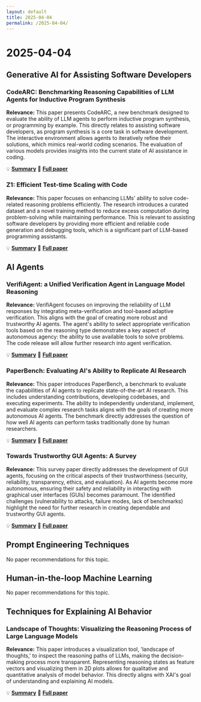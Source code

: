 ```yaml
---
layout: default
title: 2025-04-04
permalink: /2025-04-04/
---
```


# 2025-04-04

## Generative AI for Assisting Software Developers

### CodeARC: Benchmarking Reasoning Capabilities of LLM Agents for Inductive Program Synthesis

**Relevance:** This paper presents CodeARC, a new benchmark designed to evaluate the ability of LLM agents to perform inductive program synthesis, or programming by example. This directly relates to assisting software developers, as program synthesis is a core task in software development.  The interactive environment allows agents to iteratively refine their solutions, which mimics real-world coding scenarios. The evaluation of various models provides insights into the current state of AI assistance in coding.

💡 **[Summary](2503.23145/)** 📄 **[Full paper](https://arxiv.org/pdf/2503.23145)**

### Z1: Efficient Test-time Scaling with Code

**Relevance:** This paper focuses on enhancing LLMs' ability to solve code-related reasoning problems efficiently.  The research introduces a curated dataset and a novel training method to reduce excess computation during problem-solving while maintaining performance. This is relevant to assisting software developers by providing more efficient and reliable code generation and debugging tools, which is a significant part of LLM-based programming assistants.

💡 **[Summary](2504.00810/)** 📄 **[Full paper](https://arxiv.org/pdf/2504.00810)**

## AI Agents

### VerifiAgent: a Unified Verification Agent in Language Model Reasoning

**Relevance:** VerifiAgent focuses on improving the reliability of LLM responses by integrating meta-verification and tool-based adaptive verification. This aligns with the goal of creating more robust and trustworthy AI agents.  The agent's ability to select appropriate verification tools based on the reasoning type demonstrates a key aspect of autonomous agency: the ability to use available tools to solve problems.  The code release will allow further research into agent verification.

💡 **[Summary](2504.00406/)** 📄 **[Full paper](https://arxiv.org/pdf/2504.00406)**

### PaperBench: Evaluating AI's Ability to Replicate AI Research

**Relevance:** This paper introduces PaperBench, a benchmark to evaluate the capabilities of AI agents to replicate state-of-the-art AI research. This includes understanding contributions, developing codebases, and executing experiments.  The ability to independently understand, implement, and evaluate complex research tasks aligns with the goals of creating more autonomous AI agents. The benchmark directly addresses the question of how well AI agents can perform tasks traditionally done by human researchers.

💡 **[Summary](2504.01848/)** 📄 **[Full paper](https://arxiv.org/pdf/2504.01848)**

### Towards Trustworthy GUI Agents: A Survey

**Relevance:** This survey paper directly addresses the development of GUI agents, focusing on the critical aspects of their trustworthiness (security, reliability, transparency, ethics, and evaluation). As AI agents become more autonomous, ensuring their safety and reliability in interacting with graphical user interfaces (GUIs) becomes paramount.  The identified challenges (vulnerability to attacks, failure modes, lack of benchmarks) highlight the need for further research in creating dependable and trustworthy GUI agents.

💡 **[Summary](2503.23434/)** 📄 **[Full paper](https://arxiv.org/pdf/2503.23434)**

## Prompt Engineering Techniques

No paper recommendations for this topic.

## Human-in-the-loop Machine Learning

No paper recommendations for this topic.

## Techniques for Explaining AI Behavior

### Landscape of Thoughts: Visualizing the Reasoning Process of Large Language Models

**Relevance:** This paper introduces a visualization tool, 'landscape of thoughts,' to inspect the reasoning paths of LLMs, making the decision-making process more transparent. Representing reasoning states as feature vectors and visualizing them in 2D plots allows for qualitative and quantitative analysis of model behavior.  This directly aligns with XAI's goal of understanding and explaining AI models.

💡 **[Summary](2503.22165/)** 📄 **[Full paper](https://arxiv.org/pdf/2503.22165)**


